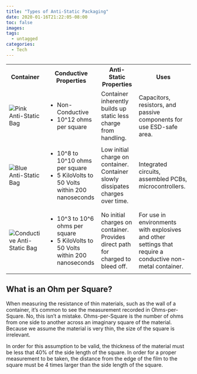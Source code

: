 ```yaml
---
title: "Types of Anti-Static Packaging"
date: 2020-01-16T21:22:05-08:00
toc: false
images:
tags: 
  - untagged
categories:
  - Tech
---
```


<table>
    <tr>
        <th>Container</th>
        <th>Conductive Properties</th>
        <th>Anti-Static Properties</th>
        <th>Uses</th>
    </tr>
    <tr>
        <td>
        	<img src="media/pink-anti-static.jpg" alt="Pink Anti-Static Bag">
        </td>
        <td>
            <ul>
                <li>Non-Conductive</li>
                <li>10^12 ohms per square</li>
            </ul>
        </td>
        <td>Container inherently builds up static less charge from handling.</td>
        <td>Capacitors, resistors, and passive components for use ESD-safe area.</td>
    </tr>
    <tr>
        <td>
        	<img src="media/blue-anti-static.jpg" alt="Blue Anti-Static Bag">
        </td>
        <td>
            <ul>
                <li>10^8 to 10^10 ohms per square</li>
                <li>5 KiloVolts to 50 Volts within 200 nanoseconds</li>
            </ul>
        </td>
        <td>Low initial charge on container. Container slowly dissipates charges over time.</td>
        <td>Integrated circuits, assembled PCBs, microcontrollers. </td>
    </tr>
    <tr>
        <td>
        	<img src="media/conductive-anti-static.jpg" alt="Conductive Anti-Static Bag">
        </td>
        <td>
            <ul>
                <li>10^3 to 10^6 ohms per square</li>
                <li>5 KiloVolts to 50 Volts within 200 nanoseconds</li>
            </ul>
        </td>
        <td>No initial charges on container. Provides direct path for charged to bleed off.</td>
        <td>For use in environments with explosives and other settings that require a conductive non-metal container.</td>
    </tr>
</table>


## What is an Ohm per Square?
When measuring the resistance of thin materials, such as the wall of a container, it’s common to see the measurement recorded in Ohms-per-Square. No, this isn’t a mistake. Ohms-per-Square is the number of ohms from one side to another across an imaginary square of the material. Because we assume the material is very thin, the size of the square is irrelevant.  

In order for this assumption to be valid, the thickness of the material must be less that 40% of the side length of the square. In order for a proper measurement to be taken, the distance from the edge of the film to the square must be 4 times larger than the side length of the square. 

